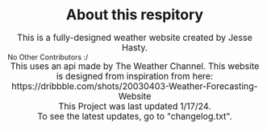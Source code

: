 <h1 class="title">About this respitory</h1>
  <div class="info">This is a fully-designed weather website created by Jesse Hasty.</div>
  <div class="contibutors">No Other Contributors :/</div> 
  <div class="info">This uses an api made by The Weather Channel. This website is designed from inspiration from here: https://dribbble.com/shots/20030403-Weather-Forecasting-Website </div>
  <div class="info">This Project was last updated 1/17/24.</div>
  <div class="info">To see the latest updates, go to "changelog.txt".</div>


<style>
  .title {
    text-align: center;
  }
  .info {
    text-align: center;
    font-size: 17px;
  }
  .contributors {
    text-align: center;
    font-size: 17px;
  }
</style>
